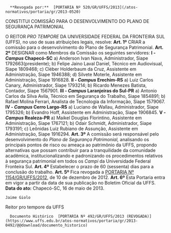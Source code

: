       **Revogada por:**  [PORTARIA Nº 520/GR/UFFS/2013](/atos-normativos/portaria/gr/2013-0520) 

   CONSTITUI COMISSÃO PARA O DESENVOLVIMENTO DO PLANO DE SEGURANÇA PATRIMONIAL  

 O REITOR *PRO TEMPORE*  DA UNIVERSIDADE FEDERAL DA FRONTEIRA SUL (UFFS), no uso de suas atribuições legais, resolve:   **Art. 1º**  CRIAR a comissão para o desenvolvimento do Plano de Segurança Patrimonial.   **Art. 2º**  DESIGNAR como Membros da Comissão os seguintes servidores: **I - *Campus*  Chapecó-SC** a) Anderson Ivan Nava, Administrador, Siape 1792663(presidente); b) Felipe Jaino Laval Daniel, Técnico em Audiovisual, Siape 1809468; c) Cléber Holderbaum da Cruz, Assistente em Administração, Siape 1946388; d) Silvete Moterle, Assistente em Administração, Siape 1916828. **II - *Campus*  Erechim-RS** a) Luiz Carlos Canary, Administrador, Siape 1793214; b) Ricardo Menezes Batista, Contador, Siape 1567901. **III - *Campus*  Laranjeiras do Sul-PR** a) Antonio Carlos da Silva Avila, Técnico em Segurança do Trabalho, Siape 1854891; b) Rafael Molina Ferrari, Analista de Tecnologia da Informação, Siape 1579067. **IV - *Campus*  Cerro Largo-RS** a) Luciano de Wallau, Administrador, Siape 1795326; b) Evandro Hoff, Assistente em Administração, Siape 1906845. **V - *Campus*  Realeza-PR** a) Maikel Douglas Florintino, Assistente em Administração, Siape 1767121; b) Odair Schmidt, Administrador, Siape 1793191; c) Leônidas Luiz Rubiano de Assunção, Assistente em Administração, Siape 1916294.   **Art. 3º**  A comissão será responsável pelo desenvolvimento do *Plano de Segurança Patrimonial,*  analisando os principais pontos de risco ou ameaça ao patrimônio da UFFS, propondo alternativas que possam contribuir para a tranquilidade da comunidade acadêmica, institucionalizando e padronizando os procedimentos relativos à segurança patrimonial em todos os *Campi*  da Universidade Federal Fronteira Sul.   **Art. 4º**  Estabelecer o prazo de 60 (sessenta) dias para a conclusão do trabalho.   **Art. 5º**  Fica revogada a [PORTARIA Nº 1154/GR/UFFS/2012](https://www.uffs.edu.br/atos-normativos/portaria/gr/2012-1154), de 10 de dezembro de 2012.   **Art. 6º**  Esta Portaria entra em vigor a partir da data de sua publicação no Boletim Oficial da UFFS.      **Data do ato:** Chapecó-SC, 16 de maio de 2013.   
 

    Jaime Giolo   
 Reitor pro tempore da UFFS 

      Documento Histórico  [PORTARIA Nº 492/GR/UFFS/2013 (REVOGADA)](https://www.uffs.edu.br/atos-normativos/portaria/gr/2013-0492/@@download/documento_historico)     
      